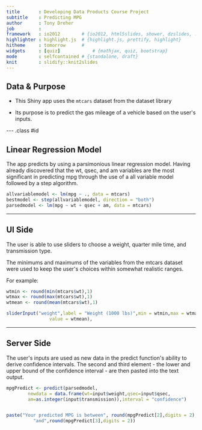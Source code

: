 ```yaml
---
title       : Developing Data Products Course Project
subtitle    : Predicting MPG
author      : Tony Dreher
job         : 
framework   : io2012        # {io2012, html5slides, shower, dzslides, ...}
highlighter : highlight.js  # {highlight.js, prettify, highlight}
hitheme     : tomorrow      # 
widgets     : [quiz]            # {mathjax, quiz, bootstrap}
mode        : selfcontained # {standalone, draft}
knit        : slidify::knit2slides
---
```


## Data & Purpose

* This Shiny app uses the `mtcars` dataset from the dataset library

* Its purpose is to predict the gas mileage of a vehicle based on the user's inputs.

--- .class #id 

## Linear Regression Model

The app predicts by using a parsimonious linear regression model.  Having already discovered that the wt, qsec, and am variables are the most significant in predicting mpg through the use of a all variable model followed by a step algorithm.  


```r
allvariablemodel <- lm(mpg ~ ., data = mtcars)
bestmodel <- step(allvariablemodel, direction = "both")
parsedmodel <- lm(mpg ~ wt + qsec + am, data = mtcars)
```

---

## UI Side

The user is able to use sliders to choose a weight, quarter mile time, and transmission type.  

The minimums and maximums of the variables from the mtcars dataset were used to keep the user's choices within somewhat realistic ranges.

For example:

```r
wtmin <- round(min(mtcars$wt),1)
wtmax <- round(max(mtcars$wt),1)
wtmean <- round(mean(mtcars$wt),1)

sliderInput("weight",label = "Weight (1000 lbs)",min = wtmin,max = wtmax,
                value = wtmean),
```

--- 

## Server Side

The user's inputs are used as new data in the predict function's ability to derive confidence intervals. The second and third element - the lower and upper bound of the confidence interval - are then pasted into the text output.


```r
mpgPredict <- predict(parsedmodel,
        newdata = data.frame(wt=input$weight,qsec=input$qsec,
        am=as.integer(input$transmission)),interval = "confidence")


paste("Your predicted MPG is between", round(mpgPredict[2],digits = 2),
          "and",round(mpgPredict[3],digits = 2))
```

